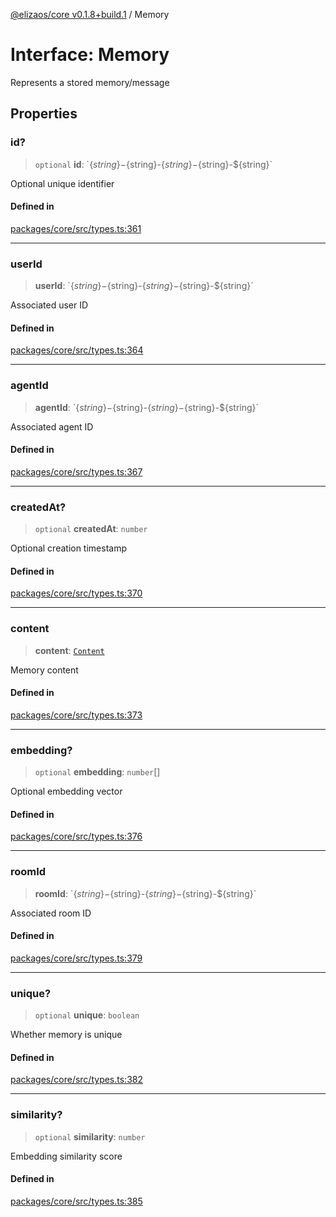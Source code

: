 [@elizaos/core v0.1.8+build.1](../index.md) / Memory

# Interface: Memory

Represents a stored memory/message

## Properties

### id?

> `optional` **id**: \`$\{string\}-$\{string\}-$\{string\}-$\{string\}-$\{string\}\`

Optional unique identifier

#### Defined in

[packages/core/src/types.ts:361](https://github.com/JoeyKhd/eliza/blob/main/packages/core/src/types.ts#L361)

***

### userId

> **userId**: \`$\{string\}-$\{string\}-$\{string\}-$\{string\}-$\{string\}\`

Associated user ID

#### Defined in

[packages/core/src/types.ts:364](https://github.com/JoeyKhd/eliza/blob/main/packages/core/src/types.ts#L364)

***

### agentId

> **agentId**: \`$\{string\}-$\{string\}-$\{string\}-$\{string\}-$\{string\}\`

Associated agent ID

#### Defined in

[packages/core/src/types.ts:367](https://github.com/JoeyKhd/eliza/blob/main/packages/core/src/types.ts#L367)

***

### createdAt?

> `optional` **createdAt**: `number`

Optional creation timestamp

#### Defined in

[packages/core/src/types.ts:370](https://github.com/JoeyKhd/eliza/blob/main/packages/core/src/types.ts#L370)

***

### content

> **content**: [`Content`](Content.md)

Memory content

#### Defined in

[packages/core/src/types.ts:373](https://github.com/JoeyKhd/eliza/blob/main/packages/core/src/types.ts#L373)

***

### embedding?

> `optional` **embedding**: `number`[]

Optional embedding vector

#### Defined in

[packages/core/src/types.ts:376](https://github.com/JoeyKhd/eliza/blob/main/packages/core/src/types.ts#L376)

***

### roomId

> **roomId**: \`$\{string\}-$\{string\}-$\{string\}-$\{string\}-$\{string\}\`

Associated room ID

#### Defined in

[packages/core/src/types.ts:379](https://github.com/JoeyKhd/eliza/blob/main/packages/core/src/types.ts#L379)

***

### unique?

> `optional` **unique**: `boolean`

Whether memory is unique

#### Defined in

[packages/core/src/types.ts:382](https://github.com/JoeyKhd/eliza/blob/main/packages/core/src/types.ts#L382)

***

### similarity?

> `optional` **similarity**: `number`

Embedding similarity score

#### Defined in

[packages/core/src/types.ts:385](https://github.com/JoeyKhd/eliza/blob/main/packages/core/src/types.ts#L385)

